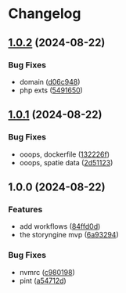 # Changelog

## [1.0.2](https://github.com/ptah-sh/storyngine/compare/v1.0.1...v1.0.2) (2024-08-22)


### Bug Fixes

* domain ([d06c948](https://github.com/ptah-sh/storyngine/commit/d06c948b60ed419504ef66b261542913dfae2bd3))
* php exts ([5491650](https://github.com/ptah-sh/storyngine/commit/54916506906533f998177bdcec6bff8440f596e6))

## [1.0.1](https://github.com/ptah-sh/storyngine/compare/v1.0.0...v1.0.1) (2024-08-22)


### Bug Fixes

* ooops, dockerfile ([132226f](https://github.com/ptah-sh/storyngine/commit/132226f20c8403a2536fa5c510b84290336668ed))
* ooops, spatie data ([2d51123](https://github.com/ptah-sh/storyngine/commit/2d511232bebbf020cfe80460f2edc90336f5a44f))

## 1.0.0 (2024-08-22)


### Features

* add workflows ([84ffd0d](https://github.com/ptah-sh/storyngine/commit/84ffd0dc04952fb7338ddf92f2a325819b5a5fa1))
* the storyngine mvp ([6a93294](https://github.com/ptah-sh/storyngine/commit/6a9329437ebc2de7098e08436ebf332cf00e3953))


### Bug Fixes

* nvmrc ([c980198](https://github.com/ptah-sh/storyngine/commit/c98019852c8399c468408ab5e2984937eb24121e))
* pint ([a54712d](https://github.com/ptah-sh/storyngine/commit/a54712dd032b42632b8725be526e69af2c640264))
